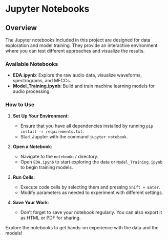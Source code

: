 # Jupyter Notebooks

## Overview

The Jupyter notebooks included in this project are designed for data exploration and model training. They provide an interactive environment where you can test different approaches and visualize the results.

### Available Notebooks

- **EDA.ipynb**: Explore the raw audio data, visualize waveforms, spectrograms, and MFCCs.
- **Model_Training.ipynb**: Build and train machine learning models for audio processing.

### How to Use

1. **Set Up Your Environment**:
   - Ensure that you have all dependencies installed by running `pip install -r requirements.txt`.
   - Start Jupyter with the command `jupyter notebook`.

2. **Open a Notebook**:
   - Navigate to the `notebooks/` directory.
   - Open `EDA.ipynb` to start exploring the data or `Model_Training.ipynb` to begin training models.

3. **Run Cells**:
   - Execute code cells by selecting them and pressing `Shift + Enter`.
   - Modify parameters as needed to experiment with different settings.

4. **Save Your Work**:
   - Don’t forget to save your notebook regularly. You can also export it as HTML or PDF for sharing.

Explore the notebooks to get hands-on experience with the data and the models!
